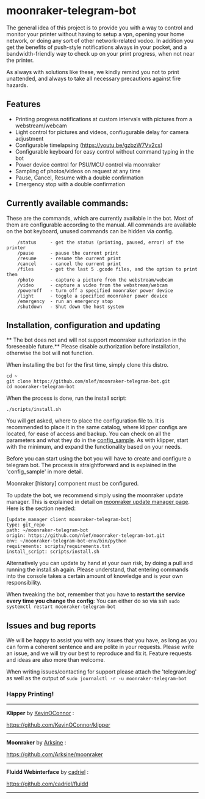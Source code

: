 # moonraker-telegram-bot

The general idea of this project is to provide you with a way to control and monitor your printer without having to setup a vpn, opening your home network, or doing any sort of other network-related vodoo.
In addition you get the benefits of push-style notifications always in your pocket, and a bandwidth-friendly way to check up on your print progress, when not near the printer.

As always with solutions like these, we kindly remind you not to print unattended, and always to take all necessary precautions against fire hazards.





## Features
- Printing progress notifications at custom intervals with pictures from a webstream/webcam
- Light control for pictures and videos, confiugurable delay for camera adjustment
- Configurable timelapsing (https://youtu.be/gzbzW7Vv2cs)
- Configurable keyboard for easy control without command typing in the bot
- Power device control for PSU/MCU control via moonraker
- Sampling of photos/videos on request at any time
- Pause, Cancel, Resume with a double confirmation 
- Emergency stop with a double confirmation


## Currently available commands:

These are the commands, which are currently available in the bot. Most of them are configurable according to the manual.
All commands are available on the bot keyboard, unused commands can be hidden via config.

```
	/status		- get the status (printing, paused, error) of the printer
	/pause		- pause the current print
	/resume		- resume the current print
	/cancel		- cancel the current print
	/files		- get the last 5 .gcode files, and the option to print them
	/photo 		- capture a picture from the webstream/webcam
	/video 		- capture a video from the webstream/webcam
	/poweroff	- turn off a specified moonraker power device
	/light		- toggle a specified moonraker power device
	/emergency	- run an emergency stop
	/shutdown	- Shut down the host system
```

## Installation, configuration and updating

** The bot does not and will not support moonraker authorization in the foreseeable future.**
Please disable authorization before installation, otherwise the bot will not function.

When installing the bot for the first time, simply clone this distro. 

```
cd ~
git clone https://github.com/nlef/moonraker-telegram-bot.git
cd moonraker-telegram-bot
```

When the process is done, run the install script:

```
./scripts/install.sh
```

You will get asked, where to place the configuration file to. It is recommended to place it in the same catalog, where klipper configs are located, for ease of access and backup.
You can check on all the parameters and what they do in the [config_sample](docs/config_sample.md). As with klipper, start with the minimum, and expand the functionality based on your needs.

Before you can start using the bot you will have to create and configure a telegram bot.
The process is straightforward and is explained in the 'config_sample' in more detail. 

Moonraker [history] component must be configured.

To update the bot, we recommend simply using the moonraker update manager. This is explained in detail on [moonraker update manager page](https://moonraker.readthedocs.io/en/latest/configuration/#update_manager/).
Here is the section needed:

```
[update_manager client moonraker-telegram-bot]
type: git_repo
path: ~/moonraker-telegram-bot
origin: https://github.com/nlef/moonraker-telegram-bot.git
env: ~/moonraker-telegram-bot-env/bin/python
requirements: scripts/requirements.txt
install_script: scripts/install.sh
```

Alternatively you can update by hand at your own risk, by doing a pull and running the install.sh again.
Please understand, that entering commands into the console takes a certain amount of knowledge and is your own responsibility.


When tweaking the bot, remember that you have to **restart the service every time you change the config**:
You can either do so via ssh
`sudo systemctl restart moonraker-telegram-bot`


## Issues and bug reports

We will be happy to assist you with any issues that you have, as long as you can form a coherent sentence and are polite in your requests.
Please write an issue, and we will try our best to reproduce and fix it.
Feature requests and ideas are also more than welcome.

When writing issues/contacting for support please attach the 'telegram.log' as well as the output of `sudo journalctl -r -u moonraker-telegram-bot`




### Happy Printing!





---

**Klipper** by [KevinOConnor](https://github.com/KevinOConnor) :

https://github.com/KevinOConnor/klipper

---


**Moonraker** by [Arksine](https://github.com/Arksine) :

https://github.com/Arksine/moonraker

---

**Fluidd Webinterface** by [cadriel](https://github.com/cadriel) :

https://github.com/cadriel/fluidd

---
